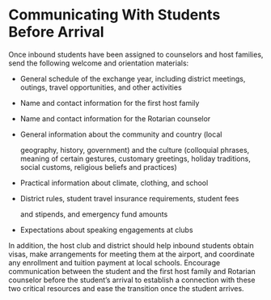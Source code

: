 # Communicating With Students Before Arrival



Once inbound students have been assigned to counselors and host families, send the following welcome and orientation materials:

* General schedule of the exchange year, including district meetings, outings, travel opportunities, and other activities
* Name and contact information for the first host family
* Name and contact information for the Rotarian counselor
* General information about the community and country \(local

  geography, history, government\) and the culture \(colloquial phrases, meaning of certain gestures, customary greetings, holiday traditions, social customs, religious beliefs and practices\)

* Practical information about climate, clothing, and school
* District rules, student travel insurance requirements, student fees

  and stipends, and emergency fund amounts

* Expectations about speaking engagements at clubs

In addition, the host club and district should help inbound students obtain visas, make arrangements for meeting them at the airport, and coordinate any enrollment and tuition payment at local schools. Encourage communication between the student and the first host family and Rotarian counselor before the student’s arrival to establish a connection with these two critical resources and ease the transition once the student arrives.

